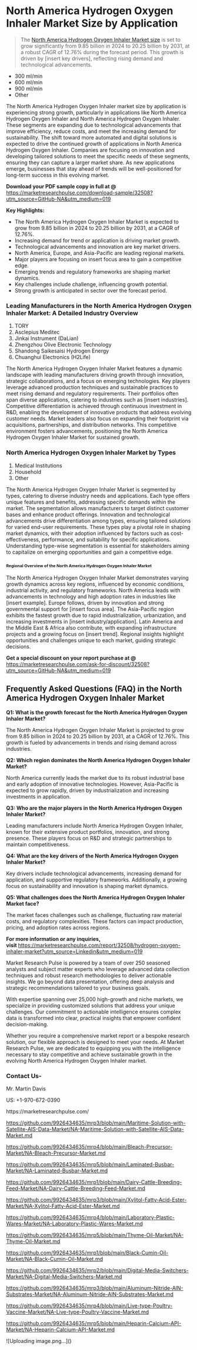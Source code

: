 <h1>North America Hydrogen Oxygen Inhaler Market&nbsp;Size by Application</h1><blockquote><p>The <a href="https://marketresearchpulse.com/download-sample/32508?utm_source=GitHub-NA&amp;utm_medium=019">North America Hydrogen Oxygen Inhaler Market size</a> is set to grow significantly from 9.85 billion in 2024 to 20.25 billion by 2031, at a robust CAGR of 12.76% during the forecast period. This growth is driven by [insert key drivers], reflecting rising demand and technological advancements.</p></blockquote><ul><li>300 ml/min<li> 600 ml/min<li> 900 ml/min<li> Other</li></ul><p>The North America Hydrogen Oxygen Inhaler market size by application is experiencing strong growth, particularly in applications like North America Hydrogen Oxygen Inhaler and North America Hydrogen Oxygen Inhaler. These segments are expanding due to technological advancements that improve efficiency, reduce costs, and meet the increasing demand for sustainability. The shift toward more automated and digital solutions is expected to drive the continued growth of applications in North America Hydrogen Oxygen Inhaler. Companies are focusing on innovation and developing tailored solutions to meet the specific needs of these segments, ensuring they can capture a larger market share. As new applications emerge, businesses that stay ahead of trends will be well-positioned for long-term success in this evolving market.</p><p><strong>Download your PDF sample copy in full at @ </strong><a href="https://marketresearchpulse.com/download-sample/32508?utm_source=GitHub-NA&amp;utm_medium=019">https://marketresearchpulse.com/download-sample/32508?utm_source=GitHub-NA&amp;utm_medium=019</a></p><p><strong>Key Highlights: </strong></p><ul><li>The North America Hydrogen Oxygen Inhaler Market is expected to grow from 9.85 billion in 2024 to 20.25 billion by 2031, at a CAGR of 12.76%.</li><li>Increasing demand for trend or application is driving market growth.</li><li>Technological advancements and innovation are key market drivers.</li><li>North America, Europe, and Asia-Pacific are leading regional markets.</li><li>Major players are focusing on insert focus area to gain a competitive edge.</li><li>Emerging trends and regulatory frameworks are shaping market dynamics.</li><li>Key challenges include challenge, influencing growth potential.</li><li>Strong growth is anticipated in sector over the forecast period.</li></ul><h3>Leading Manufacturers in the North America Hydrogen Oxygen Inhaler Market: A Detailed Industry Overview</h3><ol><li>TORY</li><li>Asclepius Meditec</li><li>Jinkai Instrument (DaLian)</li><li>Zhengzhou Olive Electronic Technology</li><li>Shandong Saikesaisi Hydrogen Energy</li><li>Chuanghui Electronics (H2Life)</li></ol><div class="flex max-w-full flex-col flex-grow"><div class="min-h-8 text-message flex w-full flex-col items-end gap-2 whitespace-normal break-words [.text-message+&amp;]:mt-5" dir="auto" data-message-author-role="assistant" data-message-id="fd8432e4-4910-450d-b182-61b7bfb0a01f" data-message-model-slug="gpt-4o"><div class="flex w-full flex-col gap-1 empty:hidden first:pt-[3px]"><div class="markdown prose w-full break-words dark:prose-invert light"><p>The North America Hydrogen Oxygen Inhaler Market features a dynamic landscape with leading manufacturers driving growth through innovation, strategic collaborations, and a focus on emerging technologies. Key players leverage advanced production techniques and sustainable practices to meet rising demand and regulatory requirements. Their portfolios often span diverse applications, catering to industries such as [insert industries]. Competitive differentiation is achieved through continuous investment in R&amp;D, enabling the development of innovative products that address evolving customer needs. Market leaders also focus on expanding their footprint via acquisitions, partnerships, and distribution networks. This competitive environment fosters advancements, positioning the North America Hydrogen Oxygen Inhaler Market for sustained growth.</p></div></div></div></div><h3>North America Hydrogen Oxygen Inhaler Market by Types</h3><ol><li>Medical Institutions<li> Household<li> Other</li></ol><div class="flex max-w-full flex-col flex-grow"><div class="min-h-8 text-message flex w-full flex-col items-end gap-2 whitespace-normal break-words [.text-message+&amp;]:mt-5" dir="auto" data-message-author-role="assistant" data-message-id="084470be-0bb7-4664-bddf-5156b4f41249" data-message-model-slug="gpt-4o-mini"><div class="flex w-full flex-col gap-1 empty:hidden first:pt-[3px]"><div class="markdown prose w-full break-words dark:prose-invert light"><p>The North America Hydrogen Oxygen Inhaler Market is segmented by types, catering to diverse industry needs and applications. Each type offers unique features and benefits, addressing specific demands within the market. The segmentation allows manufacturers to target distinct customer bases and enhance product offerings. Innovation and technological advancements drive differentiation among types, ensuring tailored solutions for varied end-user requirements. These types play a pivotal role in shaping market dynamics, with their adoption influenced by factors such as cost-effectiveness, performance, and suitability for specific applications. Understanding type-wise segmentation is essential for stakeholders aiming to capitalize on emerging opportunities and gain a competitive edge.</p></div></div></div></div><h3><span style="font-size: 11px;">Regional Overview of the North America Hydrogen Oxygen Inhaler Market</span></h3><div class="flex max-w-full flex-col flex-grow"><div class="min-h-8 text-message flex w-full flex-col items-end gap-2 whitespace-normal break-words [.text-message+&amp;]:mt-5" dir="auto" data-message-author-role="assistant" data-message-id="e9038762-ce64-4e30-91c9-9bd413514231" data-message-model-slug="gpt-4o-mini"><div class="flex w-full flex-col gap-1 empty:hidden first:pt-[3px]"><div class="markdown prose w-full break-words dark:prose-invert light"><p>The North America Hydrogen Oxygen Inhaler Market demonstrates varying growth dynamics across key regions, influenced by economic conditions, industrial activity, and regulatory frameworks. North America leads with advancements in technology and high adoption rates in industries like [insert example]. Europe follows, driven by innovation and strong governmental support for [insert focus area]. The Asia-Pacific region exhibits the fastest growth due to rapid industrialization, urbanization, and increasing investments in [insert industry/application]. Latin America and the Middle East &amp; Africa also contribute, with expanding infrastructure projects and a growing focus on [insert trend]. Regional insights highlight opportunities and challenges unique to each market, guiding strategic decisions.</p></div></div></div></div><p><strong>Get a special discount on your report purchase at @ </strong><a href="https://marketresearchpulse.com/ask-for-discount/32508?utm_source=GitHub-NA&amp;utm_medium=019">https://marketresearchpulse.com/ask-for-discount/32508?utm_source=GitHub-NA&amp;utm_medium=019</a></p><h2>Frequently Asked Questions (FAQ) in the North America Hydrogen Oxygen Inhaler Market</h2><p><strong>Q1: What is the growth forecast for the North America Hydrogen Oxygen Inhaler Market?</strong></p><p>The North America Hydrogen Oxygen Inhaler Market is projected to grow from 9.85 billion in 2024 to 20.25 billion by 2031, at a CAGR of 12.76%. This growth is fueled by advancements in trends and rising demand across industries.</p><p><strong>Q2: Which region dominates the North America Hydrogen Oxygen Inhaler Market?</strong></p><p>North America currently leads the market due to its robust industrial base and early adoption of innovative technologies. However, Asia-Pacific is expected to grow rapidly, driven by industrialization and increasing investments in application.</p><p><strong>Q3: Who are the major players in the North America Hydrogen Oxygen Inhaler Market?</strong></p><p>Leading manufacturers include North America Hydrogen Oxygen Inhaler, known for their extensive product portfolios, innovation, and strong presence. These players focus on R&amp;D and strategic partnerships to maintain competitiveness.</p><p><strong>Q4: What are the key drivers of the North America Hydrogen Oxygen Inhaler Market?</strong></p><p>Key drivers include technological advancements, increasing demand for application, and supportive regulatory frameworks. Additionally, a growing focus on sustainability and innovation is shaping market dynamics.</p><p><strong>Q5: What challenges does the North America Hydrogen Oxygen Inhaler Market face?</strong></p><p>The market faces challenges such as challenge, fluctuating raw material costs, and regulatory complexities. These factors can impact production, pricing, and adoption rates across regions.</p><p><strong>For more information or any inquiries, visit&nbsp;</strong><a href="https://marketresearchpulse.com/report/32508/hydrogen-oxygen-inhaler-market?utm_source=Linkedin&utm_medium=019">https://marketresearchpulse.com/report/32508/hydrogen-oxygen-inhaler-market?utm_source=Linkedin&utm_medium=019</a></p><p>Market Research Pulse is powered by a team of over 250 seasoned analysts and subject matter experts who leverage advanced data collection techniques and robust research methodologies to deliver actionable insights. We go beyond data presentation, offering deep analysis and strategic recommendations tailored to your business goals.</p><p>With expertise spanning over 25,000 high-growth and niche markets, we specialize in providing customized solutions that address your unique challenges. Our commitment to actionable intelligence ensures complex data is transformed into clear, practical insights that empower confident decision-making.</p><p>Whether you require a comprehensive market report or a bespoke research solution, our flexible approach is designed to meet your needs. At Market Research Pulse, we are dedicated to equipping you with the intelligence necessary to stay competitive and achieve sustainable growth in the evolving North America Hydrogen Oxygen Inhaler market.</p><h3><strong>Contact Us-</strong></h3><p>Mr. Martin Davis</p><p>US: +1-970-672-0390</p><p>https://marketresearchpulse.com/</p><p><a href="https://github.com/9926434635/mrp3/blob/main/Maritime-Solution-with-Satellite-AIS-Data-Market/NA-Maritime-Solution-with-Satellite-AIS-Data-Market.md">https://github.com/9926434635/mrp3/blob/main/Maritime-Solution-with-Satellite-AIS-Data-Market/NA-Maritime-Solution-with-Satellite-AIS-Data-Market.md</a></p><p><a href="https://github.com/9926434635/mrp4/blob/main/Bleach-Precursor-Market/NA-Bleach-Precursor-Market.md">https://github.com/9926434635/mrp4/blob/main/Bleach-Precursor-Market/NA-Bleach-Precursor-Market.md</a></p><p><a href="https://github.com/9926434635/mrp5/blob/main/Laminated-Busbar-Market/NA-Laminated-Busbar-Market.md">https://github.com/9926434635/mrp5/blob/main/Laminated-Busbar-Market/NA-Laminated-Busbar-Market.md</a></p><p><a href="https://github.com/9926434635/mrp1/blob/main/Dairy-Cattle-Breeding-Feed-Market/NA-Dairy-Cattle-Breeding-Feed-Market.md">https://github.com/9926434635/mrp1/blob/main/Dairy-Cattle-Breeding-Feed-Market/NA-Dairy-Cattle-Breeding-Feed-Market.md</a></p><p><a href="https://github.com/9926434635/mrp3/blob/main/Xylitol-Fatty-Acid-Ester-Market/NA-Xylitol-Fatty-Acid-Ester-Market.md">https://github.com/9926434635/mrp3/blob/main/Xylitol-Fatty-Acid-Ester-Market/NA-Xylitol-Fatty-Acid-Ester-Market.md</a></p><p><a href="https://github.com/9926434635/mrp4/blob/main/Laboratory-Plastic-Wares-Market/NA-Laboratory-Plastic-Wares-Market.md">https://github.com/9926434635/mrp4/blob/main/Laboratory-Plastic-Wares-Market/NA-Laboratory-Plastic-Wares-Market.md</a></p><p><a href="https://github.com/9926434635/mrp5/blob/main/Thyme-Oil-Market/NA-Thyme-Oil-Market.md">https://github.com/9926434635/mrp5/blob/main/Thyme-Oil-Market/NA-Thyme-Oil-Market.md</a></p><p><a href="https://github.com/9926434635/mrp1/blob/main/Black-Cumin-Oil-Market/NA-Black-Cumin-Oil-Market.md">https://github.com/9926434635/mrp1/blob/main/Black-Cumin-Oil-Market/NA-Black-Cumin-Oil-Market.md</a></p><p><a href="https://github.com/9926434635/mrp2/blob/main/Digital-Media-Switchers-Market/NA-Digital-Media-Switchers-Market.md">https://github.com/9926434635/mrp2/blob/main/Digital-Media-Switchers-Market/NA-Digital-Media-Switchers-Market.md</a></p><p><a href="https://github.com/9926434635/mrp3/blob/main/Aluminum-Nitride-AlN-Substrates-Market/NA-Aluminum-Nitride-AlN-Substrates-Market.md">https://github.com/9926434635/mrp3/blob/main/Aluminum-Nitride-AlN-Substrates-Market/NA-Aluminum-Nitride-AlN-Substrates-Market.md</a></p><p><a href="https://github.com/9926434635/mrp4/blob/main/Live-type-Poultry-Vaccine-Market/NA-Live-type-Poultry-Vaccine-Market.md">https://github.com/9926434635/mrp4/blob/main/Live-type-Poultry-Vaccine-Market/NA-Live-type-Poultry-Vaccine-Market.md</a></p><p><a href="https://github.com/9926434635/mrp5/blob/main/Heparin-Calcium-API-Market/NA-Heparin-Calcium-API-Market.md">https://github.com/9926434635/mrp5/blob/main/Heparin-Calcium-API-Market/NA-Heparin-Calcium-API-Market.md</a></p>
![Uploading image.png…]()
